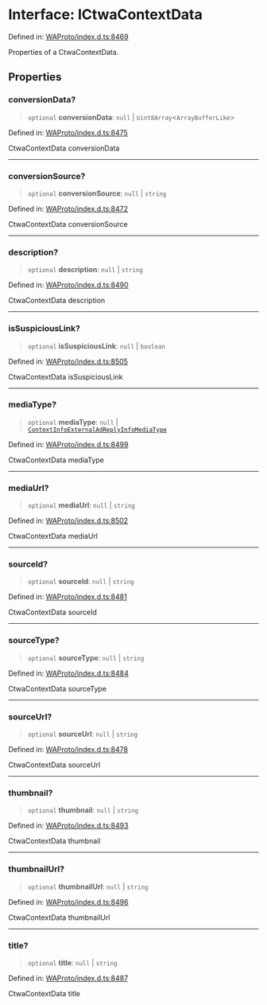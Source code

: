 # Interface: ICtwaContextData

Defined in: [WAProto/index.d.ts:8469](https://github.com/Fokusdotid/bail/blob/0fe6346a5ff68a74eb71890335c982b44e2da604/WAProto/index.d.ts#L8469)

Properties of a CtwaContextData.

## Properties

### conversionData?

> `optional` **conversionData**: `null` \| `Uint8Array`\<`ArrayBufferLike`\>

Defined in: [WAProto/index.d.ts:8475](https://github.com/Fokusdotid/bail/blob/0fe6346a5ff68a74eb71890335c982b44e2da604/WAProto/index.d.ts#L8475)

CtwaContextData conversionData

***

### conversionSource?

> `optional` **conversionSource**: `null` \| `string`

Defined in: [WAProto/index.d.ts:8472](https://github.com/Fokusdotid/bail/blob/0fe6346a5ff68a74eb71890335c982b44e2da604/WAProto/index.d.ts#L8472)

CtwaContextData conversionSource

***

### description?

> `optional` **description**: `null` \| `string`

Defined in: [WAProto/index.d.ts:8490](https://github.com/Fokusdotid/bail/blob/0fe6346a5ff68a74eb71890335c982b44e2da604/WAProto/index.d.ts#L8490)

CtwaContextData description

***

### isSuspiciousLink?

> `optional` **isSuspiciousLink**: `null` \| `boolean`

Defined in: [WAProto/index.d.ts:8505](https://github.com/Fokusdotid/bail/blob/0fe6346a5ff68a74eb71890335c982b44e2da604/WAProto/index.d.ts#L8505)

CtwaContextData isSuspiciousLink

***

### mediaType?

> `optional` **mediaType**: `null` \| [`ContextInfoExternalAdReplyInfoMediaType`](../namespaces/CtwaContextData/enumerations/ContextInfoExternalAdReplyInfoMediaType.md)

Defined in: [WAProto/index.d.ts:8499](https://github.com/Fokusdotid/bail/blob/0fe6346a5ff68a74eb71890335c982b44e2da604/WAProto/index.d.ts#L8499)

CtwaContextData mediaType

***

### mediaUrl?

> `optional` **mediaUrl**: `null` \| `string`

Defined in: [WAProto/index.d.ts:8502](https://github.com/Fokusdotid/bail/blob/0fe6346a5ff68a74eb71890335c982b44e2da604/WAProto/index.d.ts#L8502)

CtwaContextData mediaUrl

***

### sourceId?

> `optional` **sourceId**: `null` \| `string`

Defined in: [WAProto/index.d.ts:8481](https://github.com/Fokusdotid/bail/blob/0fe6346a5ff68a74eb71890335c982b44e2da604/WAProto/index.d.ts#L8481)

CtwaContextData sourceId

***

### sourceType?

> `optional` **sourceType**: `null` \| `string`

Defined in: [WAProto/index.d.ts:8484](https://github.com/Fokusdotid/bail/blob/0fe6346a5ff68a74eb71890335c982b44e2da604/WAProto/index.d.ts#L8484)

CtwaContextData sourceType

***

### sourceUrl?

> `optional` **sourceUrl**: `null` \| `string`

Defined in: [WAProto/index.d.ts:8478](https://github.com/Fokusdotid/bail/blob/0fe6346a5ff68a74eb71890335c982b44e2da604/WAProto/index.d.ts#L8478)

CtwaContextData sourceUrl

***

### thumbnail?

> `optional` **thumbnail**: `null` \| `string`

Defined in: [WAProto/index.d.ts:8493](https://github.com/Fokusdotid/bail/blob/0fe6346a5ff68a74eb71890335c982b44e2da604/WAProto/index.d.ts#L8493)

CtwaContextData thumbnail

***

### thumbnailUrl?

> `optional` **thumbnailUrl**: `null` \| `string`

Defined in: [WAProto/index.d.ts:8496](https://github.com/Fokusdotid/bail/blob/0fe6346a5ff68a74eb71890335c982b44e2da604/WAProto/index.d.ts#L8496)

CtwaContextData thumbnailUrl

***

### title?

> `optional` **title**: `null` \| `string`

Defined in: [WAProto/index.d.ts:8487](https://github.com/Fokusdotid/bail/blob/0fe6346a5ff68a74eb71890335c982b44e2da604/WAProto/index.d.ts#L8487)

CtwaContextData title
